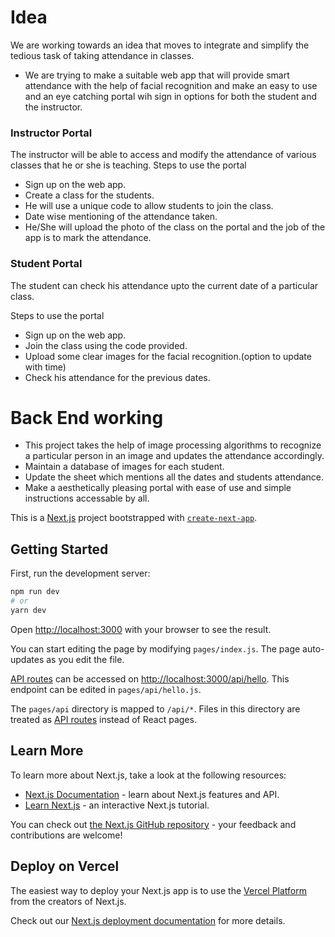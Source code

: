 # Idea

We are working towards an idea that moves to integrate and simplify the tedious task of taking attendance in classes.
- We are trying to make a suitable web app that will provide smart attendance with the help of facial recognition and make an easy to use and an eye catching portal wih sign in options for both the student and the instructor. 

### Instructor Portal 

The instructor will be able to access and modify the attendance of various classes that he or she is teaching. 
Steps to use the portal 
- Sign up on the web app. 
- Create a class for the students. 
- He will use a unique code to allow students to join the class. 
- Date wise mentioning of the attendance taken.
- He/She will upload the photo of the class on the portal and the job of the app is to mark the attendance. 

### Student Portal 

The student can check his attendance upto the current date of a particular class. 

Steps to use the portal 
- Sign up on the web app. 
- Join the class using the code provided. 
- Upload some clear images for the facial recognition.(option to update with time)
- Check his attendance for the previous dates. 

# Back End working 

- This project takes the help of image processing algorithms to recognize a particular person in an image and updates the attendance accordingly.
- Maintain a database of images for each student. 
- Update the sheet which mentions all the dates and students attendance. 
- Make a aesthetically pleasing portal with ease of use and simple instructions accessable by all. 


This is a [Next.js](https://nextjs.org/) project bootstrapped with [`create-next-app`](https://github.com/vercel/next.js/tree/canary/packages/create-next-app).

## Getting Started

First, run the development server:

```bash
npm run dev
# or
yarn dev
```

Open [http://localhost:3000](http://localhost:3000) with your browser to see the result.

You can start editing the page by modifying `pages/index.js`. The page auto-updates as you edit the file.

[API routes](https://nextjs.org/docs/api-routes/introduction) can be accessed on [http://localhost:3000/api/hello](http://localhost:3000/api/hello). This endpoint can be edited in `pages/api/hello.js`.

The `pages/api` directory is mapped to `/api/*`. Files in this directory are treated as [API routes](https://nextjs.org/docs/api-routes/introduction) instead of React pages.

## Learn More

To learn more about Next.js, take a look at the following resources:

- [Next.js Documentation](https://nextjs.org/docs) - learn about Next.js features and API.
- [Learn Next.js](https://nextjs.org/learn) - an interactive Next.js tutorial.

You can check out [the Next.js GitHub repository](https://github.com/vercel/next.js/) - your feedback and contributions are welcome!

## Deploy on Vercel

The easiest way to deploy your Next.js app is to use the [Vercel Platform](https://vercel.com/new?utm_medium=default-template&filter=next.js&utm_source=create-next-app&utm_campaign=create-next-app-readme) from the creators of Next.js.

Check out our [Next.js deployment documentation](https://nextjs.org/docs/deployment) for more details.
